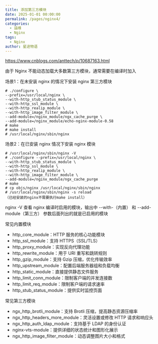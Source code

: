 ```yaml
---
title: 添加第三方模块
date: 2025-01-01 00:00:00
permalink: /pages/nginx4/
categories:
  - 运维
  - Nginx
tags:
  - Nginx
author: 星途物语
---
```

https://www.cnblogs.com/anttech/p/10687163.html

由于 Nginx 不能动态加载大多数第三方模块，通常需要在编译时加入

场景1：在未安装 nginx 的情况下安装 nginx 第三方模块

```shell
# ./configure \
--prefix=/usr/local/nginx \
--with-http_stub_status_module \
--with-http_ssl_module \
--with-http_realip_module \
--with-http_image_filter_module \
--add-module=/nginx_module/ngx_cache_purge \
--add-module=/nginx_module/echo-nginx-module-0.58
# make
# make install
# /usr/local/nginx/sbin/nginx
```

场景2：在已安装 nginx 情况下安装 nginx 模块

```shell
# /usr/local/nginx/sbin/nginx -V
# ./configure --prefix=/usr/local/nginx \
--with-http_stub_status_module \
--with-http_ssl_module \
--with-http_realip_module \
--with-http_image_filter_module \
--add-module=/nginx_module/ngx_cache_purge
# make
# cp objs/nginx /usr/local/nginx/sbin/nginx
# /usr/local/nginx/sbin/nginx -s reload
（已经安装的nginx不需要执行make install）
```

nginx -V 查看 nginx 编译时启用的模块，输出中 --with-（内置） 和 --add-module（第三方） 参数后面列出的就是已启用的模块

常见内置模块

- http_core_module：HTTP 服务的核心功能模块
- http_ssl_module：支持 HTTPS（SSL/TLS）
- http_proxy_module：实现反向代理功能
- http_rewrite_module：用于 URI 重写和跳转规则
- http_gzip_module：支持 Gzip 压缩，优化传输效率
- http_upstream_module：配置后端服务器组和负载均衡
- http_static_module：直接提供静态文件服务
- http_limit_conn_module：限制客户端的并发连接数
- http_limit_req_module：限制客户端的请求速率
- http_stub_status_module：提供实时监控页面

常见第三方模块

- ngx_http_brotli_module：支持 Brotli 压缩，提高静态资源压缩率
- ngx_http_headers_more_module：灵活设置或修改 HTTP 请求和响应头
- ngx_http_auth_ldap_module：支持基于 LDAP 的身份认证
- nginx-vts-module：提供详细的状态统计和图形化展示
- ngx_http_image_filter_module：动态调整图片大小和格式
